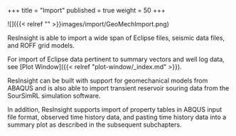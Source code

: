 +++
title = "Import"
published = true
weight = 50
+++


![]({{< relref "" >}}images/import/GeoMechImport.png)

ResInsight is able to import a wide span of Eclipse files, seismic data files, and ROFF grid models.

For import of Eclipse data pertinent to summary vectors and well log data, see 
[Plot Window]({{< relref "plot-window/_index.md" >}}).

ResInsight can be built with support for geomechanical models from ABAQUS and is also able to import 
transient reservoir souring data from the SourSimRL simulation software.

In addition, ResInsight supports import of property tables in ABQUS input file format, observed time history data, and pasting time history data into a summary plot as described in the subsequent subchapters.
